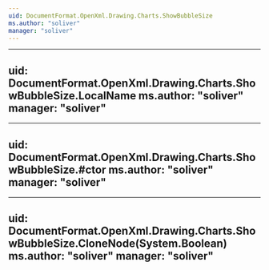 ```yaml
---
uid: DocumentFormat.OpenXml.Drawing.Charts.ShowBubbleSize
ms.author: "soliver"
manager: "soliver"
---
```


---
uid: DocumentFormat.OpenXml.Drawing.Charts.ShowBubbleSize.LocalName
ms.author: "soliver"
manager: "soliver"
---

---
uid: DocumentFormat.OpenXml.Drawing.Charts.ShowBubbleSize.#ctor
ms.author: "soliver"
manager: "soliver"
---

---
uid: DocumentFormat.OpenXml.Drawing.Charts.ShowBubbleSize.CloneNode(System.Boolean)
ms.author: "soliver"
manager: "soliver"
---
